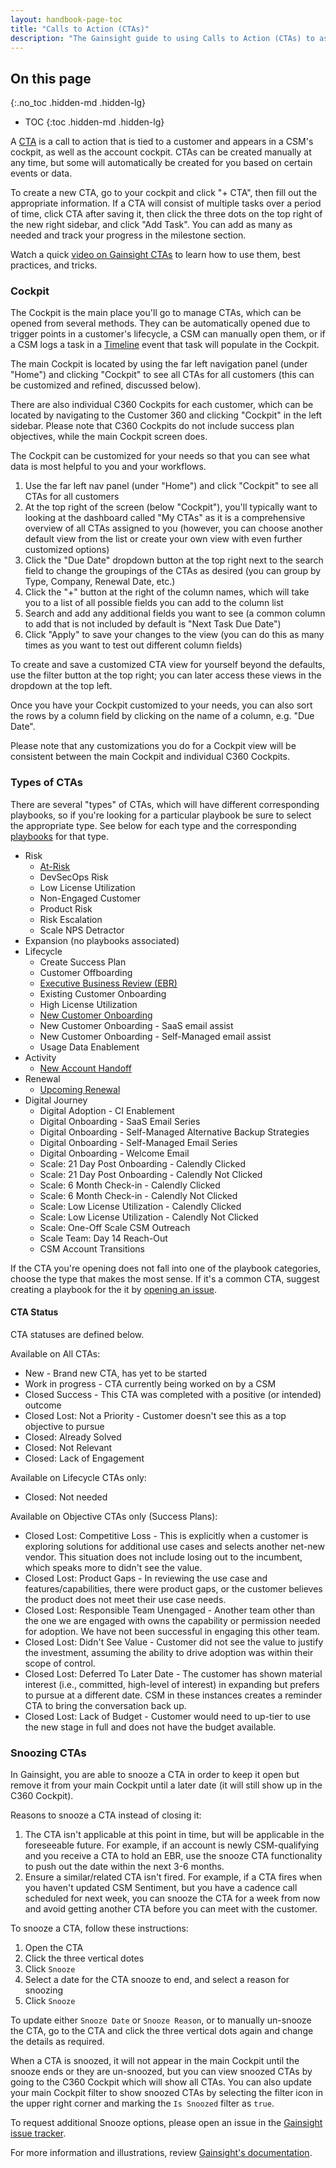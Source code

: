 ```yaml
---
layout: handbook-page-toc
title: "Calls to Action (CTAs)"
description: "The Gainsight guide to using Calls to Action (CTAs) to assist you managing your accounts, making sure customers' needs are addressed, and planning for what's next."
---
```


## On this page
{:.no_toc .hidden-md .hidden-lg}

- TOC
{:toc .hidden-md .hidden-lg}

A [CTA](https://support.gainsight.com/Gainsight_NXT/04Cockpit_and_Playbooks/01About/CTAs_Tasks_and_Playbooks_Overview) is a call to action that is tied to a customer and appears in a CSM's cockpit, as well as the account cockpit. CTAs can be created manually at any time, but some will automatically be created for you based on certain events or data.

To create a new CTA, go to your cockpit and click "+ CTA", then fill out the appropriate information. If a CTA will consist of multiple tasks over a period of time, click CTA after saving it, then click the three dots on the top right of the new right sidebar, and click "Add Task". You can add as many as needed and track your progress in the milestone section.

Watch a quick [video on Gainsight CTAs](https://www.youtube.com/watch?v=qkjmTh3Qad4&feature=youtu.be) to learn how to use them, best practices, and tricks.

### Cockpit

The Cockpit is the main place you'll go to manage CTAs, which can be opened from several methods. They can be automatically opened due to trigger points in a customer's lifecycle, a CSM can manually open them, or if a CSM logs a task in a [Timeline](/handbook/customer-success/tam/gainsight/timeline/) event that task will populate in the Cockpit.

The main Cockpit is located by using the far left navigation panel (under "Home") and clicking "Cockpit" to see all CTAs for all customers (this can be customized and refined, discussed below).

There are also individual C360 Cockpits for each customer, which can be located by navigating to the Customer 360 and clicking "Cockpit" in the left sidebar. Please note that C360 Cockpits do not include success plan objectives, while the main Cockpit screen does.

The Cockpit can be customized for your needs so that you can see what data is most helpful to you and your workflows.

1. Use the far left nav panel (under "Home") and click "Cockpit" to see all CTAs for all customers
1. At the top right of the screen (below "Cockpit"), you'll typically want to looking at the dashboard called "My CTAs" as it is a comprehensive overview of all CTAs assigned to you (however, you can choose another default view from the list or create your own view with even further customized options)
1. Click the "Due Date" dropdown button at the top right next to the search field to change the groupings of the CTAs as desired (you can group by Type, Company, Renewal Date, etc.)
1. Click the "+" button at the right of the column names, which will take you to a list of all possible fields you can add to the column list
1. Search and add any additional fields you want to see (a common column to add that is not included by default is "Next Task Due Date")
1. Click "Apply" to save your changes to the view (you can do this as many times as you want to test out different column fields)

To create and save a customized CTA view for yourself beyond the defaults, use the filter button at the top right; you can later access these views in the dropdown at the top left.

Once you have your Cockpit customized to your needs, you can also sort the rows by a column field by clicking on the name of a column, e.g. "Due Date".

Please note that any customizations you do for a Cockpit view will be consistent between the main Cockpit and individual C360 Cockpits.


### Types of CTAs

There are several "types" of CTAs, which will have different corresponding playbooks, so if you're looking for a particular playbook be sure to select the appropriate type. See below for each type and the corresponding [playbooks](/handbook/customer-success/playbooks/) for that type.

* Risk
  * [At-Risk](/handbook/customer-success/tam/health-score-triage/#triage-cta)
  * DevSecOps Risk
  * Low License Utilization
  * Non-Engaged Customer
  * Product Risk
  * Risk Escalation
  * Scale NPS Detractor
* Expansion (no playbooks associated)
* Lifecycle
  * Create Success Plan
  * Customer Offboarding
  * [Executive Business Review (EBR)](/handbook/customer-success/tam/ebr/#how-to-prepare-an-ebr)
  * Existing Customer Onboarding
  * High License Utilization
  * [New Customer Onboarding](/handbook/customer-success/tam/onboarding/)
  * New Customer Onboarding - SaaS email assist
  * New Customer Onboarding - Self-Managed email assist
  * Usage Data Enablement
* Activity
  * [New Account Handoff](/handbook/customer-success/tam/account-handoff/#account-handoff-cta)
* Renewal
  * [Upcoming Renewal](/handbook/customer-success/tam/renewals/)
* Digital Journey
  * Digital Adoption - CI Enablement
  * Digital Onboarding - SaaS Email Series
  * Digital Onboarding - Self-Managed Alternative Backup Strategies
  * Digital Onboarding - Self-Managed Email Series
  * Digital Onboarding - Welcome Email
  * Scale: 21 Day Post Onboarding - Calendly Clicked
  * Scale: 21 Day Post Onboarding - Calendly Not Clicked
  * Scale: 6 Month Check-in - Calendly Clicked
  * Scale: 6 Month Check-in - Calendly Not Clicked
  * Scale: Low License Utilization - Calendly Clicked
  * Scale: Low License Utilization - Calendly Not Clicked
  * Scale: One-Off Scale CSM Outreach
  * Scale Team: Day 14 Reach-Out
  * CSM Account Transitions

If the CTA you're opening does not fall into one of the playbook categories, choose the type that makes the most sense. If it's a common CTA, suggest creating a playbook for the it by [opening an issue](https://gitlab.com/gitlab-com/sales-team/field-operations/sales-operations/-/boards/1731118?&label_name[]=gainsight).

#### CTA Status

CTA statuses are defined below.

Available on All CTAs:
* New - Brand new CTA, has yet to be started
* Work in progress - CTA currently being worked on by a CSM
* Closed Success - This CTA was completed with a positive (or intended) outcome
* Closed Lost: Not a Priority - Customer doesn't see this as a top objective to pursue
* Closed: Already Solved
* Closed: Not Relevant
* Closed: Lack of Engagement

Available on Lifecycle CTAs only:
* Closed: Not needed

Available on Objective CTAs only (Success Plans):
* Closed Lost: Competitive Loss - This is explicitly when a customer is exploring solutions for additional use cases and selects another net-new vendor. This situation does not include losing out to the incumbent, which speaks more to didn't see the value.
* Closed Lost: Product Gaps - In reviewing the use case and features/capabilities, there were product gaps, or the customer believes the product does not meet their use case needs.
* Closed Lost: Responsible Team Unengaged - Another team other than the one we are engaged with owns the capability or permission needed for adoption. We have not been successful in engaging this other team.
* Closed Lost: Didn't See Value - Customer did not see the value to justify the investment, assuming the ability to drive adoption was within their scope of control.
* Closed Lost: Deferred To Later Date - The customer has shown material interest (i.e., committed, high-level of interest) in expanding but prefers to pursue at a different date. CSM in these instances creates a reminder CTA to bring the conversation back up.
* Closed Lost: Lack of Budget - Customer would need to up-tier to use the new stage in full and does not have the budget available.

### Snoozing CTAs

In Gainsight, you are able to snooze a CTA in order to keep it open but remove it from your main Cockpit until a later date (it will still show up in the C360 Cockpit).

Reasons to snooze a CTA instead of closing it:

1. The CTA isn't applicable at this point in time, but will be applicable in the foreseeable future. For example, if an account is newly CSM-qualifying and you receive a CTA to hold an EBR, use the snooze CTA functionality to push out the date within the next 3-6 months.
1. Ensure a similar/related CTA isn't fired. For example, if a CTA fires when you haven't updated CSM Sentiment, but you have a cadence call scheduled for next week, you can snooze the CTA for a week from now and avoid getting another CTA before you can meet with the customer.

To snooze a CTA, follow these instructions:

1. Open the CTA
1. Click the three vertical dotes
1. Click `Snooze`
1. Select a date for the CTA snooze to end, and select a reason for snoozing
1. Click `Snooze`

To update either `Snooze Date` or `Snooze Reason`, or to manually un-snooze the CTA, go to the CTA and click the three vertical dots again and change the details as required.

When a CTA is snoozed, it will not appear in the main Cockpit until the snooze ends or they are un-snoozed, but you can view snoozed CTAs by going to the C360 Cockpit which will show all CTAs. You can also update your main Cockpit filter to show snoozed CTAs by selecting the filter icon in the upper right corner and marking the `Is Snoozed` filter as `true`.

To request additional Snooze options, please open an issue in the [Gainsight issue tracker](https://gitlab.com/gitlab-com/sales-team/field-operations/customer-success-operations/-/issues/new?issue%5Bassignee_id%5D=&issue%5Bmilestone_id%5D=).

For more information and illustrations, review [Gainsight's documentation](https://support.gainsight.com/Gainsight_NXT/04Cockpit_and_Playbooks/Cockpit_Version_-_Old/User_Guides/Using_Call_to_Action_(CTA)_and_Task_Detail_Views#How_to_Use_the_Snooze_Option).


